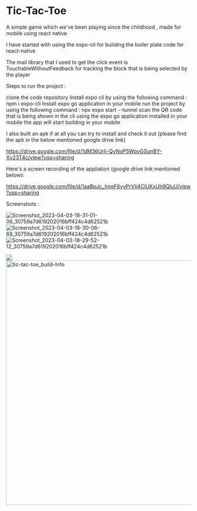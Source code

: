# Tic-Tac-Toe
A simple game which we've been playing since the childhood , made for mobile using react native


I have started with using the expo-cli for building the boiler plate code for react-native

The mail library that I used to get the click event is TouchableWithoutFeedback for tracking the block that is being selected by the player

Steps to run the project :

clone the code repository 
Install expo cli by using the following command : npm i expo-cli
Install expo go application in your mobile
run the project by using the following command : npx expo start --tunnel
scan the QR code that is being shown in the cli using the expo go application installed in your mobile
the app will start building in your mobile


I also built an apk if at all you can try to install and check it out (please find the apk in the below mentioned google drive link)

https://drive.google.com/file/d/1dM36UrIj-QyNoP5WpvGSqnBY-Xv23T4c/view?usp=sharing

Here's a screen recording of the appliation (google drive link mentioned below):

https://drive.google.com/file/d/1aaBpJc_hnqF6vyPrVIi4ClUKxUh9QIuU/view?usp=sharing



Screenshots :

![Screenshot_2023-04-03-18-31-01-06_30759a7d619202016bff424c4d62521b](https://user-images.githubusercontent.com/62323108/229517812-794d5531-1f50-4311-a1c1-3ecf9184c9b1.jpg)
![Screenshot_2023-04-03-18-30-06-69_30759a7d619202016bff424c4d62521b](https://user-images.githubusercontent.com/62323108/229517826-d1b816de-9ae6-4b78-a568-03826fe2f022.jpg)
![Screenshot_2023-04-03-18-29-52-12_30759a7d619202016bff424c4d62521b](https://user-images.githubusercontent.com/62323108/229517829-fb2bfd3e-de21-4f73-8508-76af3c28af83.jpg)

<img src="https://user-images.githubusercontent.com/62323108/229517831-43202dff-4ca2-485d-988f-8dee8612dac4.jpg">


<img width="667" alt="tic-tac-toe_build-Info" src="https://user-images.githubusercontent.com/62323108/229519568-9371e55b-092b-4a13-babf-1b535ac13d31.png">






